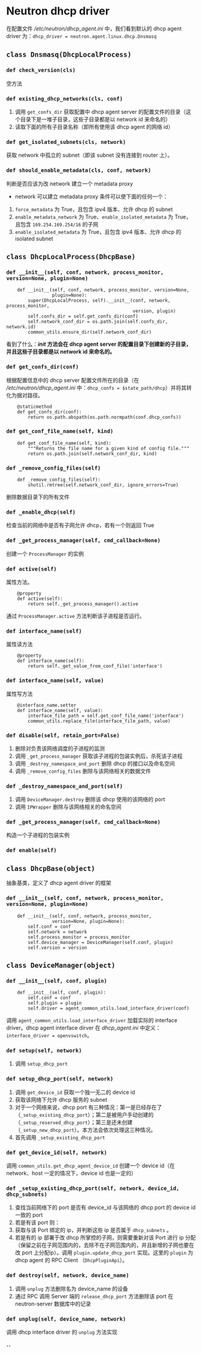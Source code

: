# Neutron dhcp driver

在配置文件 */etc/neutron/dhcp_agent.ini* 中，我们看到默认的 dhcp agent driver 为：`dhcp_driver = neutron.agent.linux.dhcp.Dnsmasq`

## `class Dnsmasq(DhcpLocalProcess)`

### `def check_version(cls)`

空方法

### `def existing_dhcp_networks(cls, conf)`

1. 调用 `get_confs_dir` 获取配置中 dhcp agent server 的配置文件的目录（这个目录下是一堆子目录，这些子目录都是以 network id 来命名的）
2. 读取下面的所有子目录名称（即所有使用该 dhcp agent 的网络 id）

### `def get_isolated_subnets(cls, network)`

获取 network 中孤立的 subnet（即该 subnet 没有连接到 router 上）。

### `def should_enable_metadata(cls, conf, network)`

判断是否应该为改 network 建立一个 metadata proxy

* network 可以建立 metadata proxy 条件可以使下面的任何一个：
 1. `force_metadata` 为 True，且包含 ipv4 版本、允许 dhcp 的 subnet
 2. `enable_metadata_network` 为 True、`enable_isolated_metadata` 为 True，且包含 `169.254.169.254/16` 的子网
 3. `enable_isolated_metadata` 为 True，且包含 ipv4 版本、允许 dhcp 的 isolated subnet











## `class DhcpLocalProcess(DhcpBase)`

### `def __init__(self, conf, network, process_monitor, version=None, plugin=None)`

```
    def __init__(self, conf, network, process_monitor, version=None,
                 plugin=None):
        super(DhcpLocalProcess, self).__init__(conf, network, process_monitor,
                                               version, plugin)
        self.confs_dir = self.get_confs_dir(conf)
        self.network_conf_dir = os.path.join(self.confs_dir, network.id)
        common_utils.ensure_dir(self.network_conf_dir)
```

看到了什么：**_init_ 方法会在 dhcp agent server 的配置目录下创建新的子目录，并且这些子目录都是以 network id 来命名的。**

### `def get_confs_dir(conf)`

根据配置信息中的 dhcp server 配置文件所在的目录（在 */etc/neutron/dhcp_agent.ini* 中：`dhcp_confs = $state_path/dhcp`）并将其转化为据对路径。

```
    @staticmethod
    def get_confs_dir(conf):
        return os.path.abspath(os.path.normpath(conf.dhcp_confs))
```

### `def get_conf_file_name(self, kind)`

```
    def get_conf_file_name(self, kind):
        """Returns the file name for a given kind of config file."""
        return os.path.join(self.network_conf_dir, kind)
```

### `def _remove_config_files(self)`

```
    def _remove_config_files(self):
        shutil.rmtree(self.network_conf_dir, ignore_errors=True)
```

删除数据目录下的所有文件

### `def _enable_dhcp(self)`

检查当前的网络中是否有子网允许 dhcp，若有一个则返回 True

### `def _get_process_manager(self, cmd_callback=None)`

创建一个 `ProcessManager` 的实例

### `def active(self)`

属性方法。

```
    @property
    def active(self):
        return self._get_process_manager().active
```

通过 `ProcessManager.active` 方法判断该子进程是否运行。

### `def interface_name(self)`

属性读方法

```
    @property
    def interface_name(self):
        return self._get_value_from_conf_file('interface')
```

### `def interface_name(self, value)`

属性写方法

```
    @interface_name.setter
    def interface_name(self, value):
        interface_file_path = self.get_conf_file_name('interface')
        common_utils.replace_file(interface_file_path, value)
```

### `def disable(self, retain_port=False)`

1. 删除对负责该网络调度的子进程的监测
2. 调用 `_get_process_manager` 获取该子进程的包装实例后，杀死该子进程
3. 调用 `_destroy_namespace_and_port` 删除 dhcp 的接口以及命名空间
4. 调用 `_remove_config_files` 删除与该网络相关的数据文件

### `def _destroy_namespace_and_port(self)`

1. 调用 `DeviceManager.destroy` 删除该 dhcp 使用的该网络的 port
2. 调用 `IPWrapper` 删除与该网络相关的命名空间

### `def _get_process_manager(self, cmd_callback=None)`

构造一个子进程的包装实例

### `def enable(self)`











## `class DhcpBase(object)`

抽象基类，定义了 dhcp agent driver 的框架

### `def __init__(self, conf, network, process_monitor, version=None, plugin=None)`

```
    def __init__(self, conf, network, process_monitor,
                 version=None, plugin=None):
        self.conf = conf
        self.network = network
        self.process_monitor = process_monitor
        self.device_manager = DeviceManager(self.conf, plugin)
        self.version = version
```















## `class DeviceManager(object)`

### `def __init__(self, conf, plugin)`

```
    def __init__(self, conf, plugin):
        self.conf = conf
        self.plugin = plugin
        self.driver = agent_common_utils.load_interface_driver(conf)
```

调用 `agent_common_utils.load_interface_driver` 加载实际的 interface driver。dhcp agent interface dirver 在 *dhcp_agent.ini* 中定义：`interface_driver = openvswitch`。

### `def setup(self, network)`

1. 调用 `setup_dhcp_port`

### `def setup_dhcp_port(self, network)`

1. 调用 `get_device_id` 获取一个独一无二的 device id
2. 获取该网络下允许 dhcp 服务的 subnet
3. 对于一个网络来说，dhcp port 有三种情况：第一是已经存在了（`_setup_existing_dhcp_port`）；第二是被用户手动创建的（`_setup_reserved_dhcp_port`）；第三是还未创建（`_setup_new_dhcp_port`）。本方法会依次处理这三种情况。
4. 首先调用 `_setup_existing_dhcp_port`

### `def get_device_id(self, network)`

调用 `common_utils.get_dhcp_agent_device_id` 创建一个 device id（在 network、host 一定的情况下，device id 也是一定的）

### `def _setup_existing_dhcp_port(self, network, device_id, dhcp_subnets)`

1. 查找当前网络下的 port 是否有 device_id 与该网络的 dhcp port 的 device id 一致的 port
2. 若是有该 port 则：
 1. 获取与该 Port 绑定的 ip，并判断这些 ip 是否属于 `dhcp_subnets` 。
 2. 若是有的 ip 部署于改 dhcp 所掌控的子网，则需要重新对该 Port 进行 ip 分配（保留之前在子网范围内的，去除不在子网范围内的，并且新增的子网也要在改 port 上分配ip）。调用 `plugin.update_dhcp_port` 实现。这里的 `plugin` 为 dhcp agent 的 RPC Client （`DhcpPluginApi`）。

### `def destroy(self, network, device_name)`

1. 调用 `unplug` 方法删除名为 device_name 的设备
2. 通过 RPC 调用 Server 端的 `release_dhcp_port` 方法删除该 port 在 neutron-server 数据库中的记录
 
### `def unplug(self, device_name, network)`

调用 dhcp interface driver 的 `unplug` 方法实现

### ``







